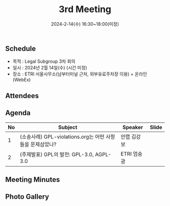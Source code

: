 ﻿---
title: "3rd Meeting"
linkTitle: "Legal SG 3rd Meeting"
weight: 2
date: 2024-2-14(수) 16:30~18:00(미정)
type: docs
description: Legal SG 3rd Meeting 
---

## Schedule

* 목적 : Legal Subgroup 3차 회의
* 일시 : 2024년 2월 14일(수) (시간 미정)
* 장소 : ETRI 서울사무소(남부터미널 근처, 외부유료주차장 이용) + 온라인(WebEx)

## Attendees

## Agenda
| No | Subject           | Speaker | Slide |
|----|-----------------|------|------|
| 1  | (소송사례) GPL-violations.org는 어떤 사항들을 문제삼았나?| 안랩 김강보  |  |
| 2  | (주제발표) GPL의 발전: GPL-3.0, AGPL-3.0      | ETRI 엄숭광 | |

## Meeting Minutes


## Photo Gallery

<div ><span class="image fit">
</span></div>
